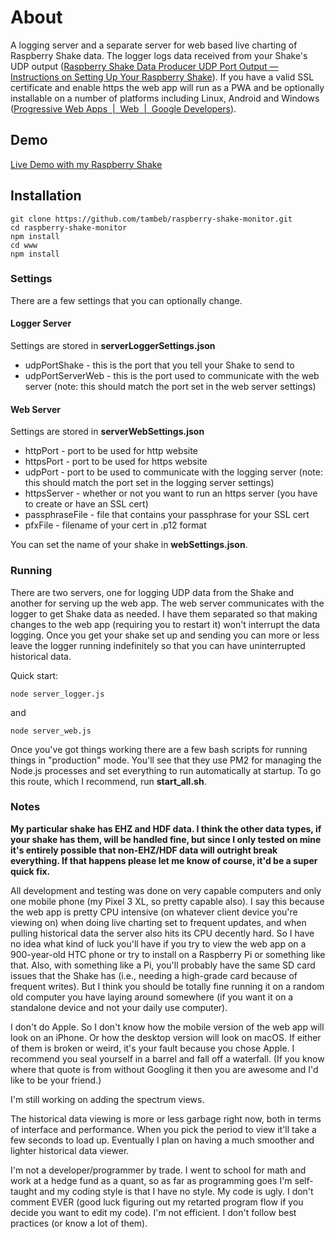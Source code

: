 # About
A logging server and a separate server for web based live charting of Raspberry Shake data. The logger logs data received from your Shake's UDP output ([Raspberry Shake Data Producer UDP Port Output — Instructions on Setting Up Your Raspberry Shake](https://manual.raspberryshake.org/udp.html)). If you have a valid SSL certificate and enable https the web app will run as a PWA and be optionally installable on a number of platforms including Linux, Android and Windows ([Progressive Web Apps  |  Web  |  Google Developers](https://developers.google.com/web/progressive-web-apps/)).

## Demo
[Live Demo with my Raspberry Shake](https://shakedemo.tambeb.com)

## Installation 
```
git clone https://github.com/tambeb/raspberry-shake-monitor.git
cd raspberry-shake-monitor
npm install
cd www
npm install
```
### Settings
There are a few settings that you can optionally change. 

#### Logger Server
Settings are stored in __serverLoggerSettings.json__ 
  * udpPortShake - this is the port that you tell your Shake to send to
  * udpPortServerWeb - this is the port used to communicate with the web server (note: this should match the port set in the web server settings)

#### Web Server 
Settings are stored in __serverWebSettings.json__
  * httpPort - port to be used for http website
  * httpsPort - port to be used for https website
  * udpPort - port to be used to communicate with the logging server (note: this should match the port set in the logging server settings)
  * httpsServer - whether or not you want to run an https server (you have to create or have an SSL cert)
  * passphraseFile - file that contains your passphrase for your SSL cert
  * pfxFile - filename of your cert in .p12 format

You can set the name of your shake in __webSettings.json__.
  
### Running
There are two servers, one for logging UDP data from the Shake and another for serving up the web app. The web server communicates with the logger to get Shake data as needed. I have them separated so that making changes to the web app (requiring you to restart it) won't interrupt the data logging. Once you get your shake set up and sending you can more or less leave the logger running indefinitely so that you can have uninterrupted historical data.
  
Quick start:
```
node server_logger.js
```
and
```
node server_web.js
```
Once you've got things working there are a few bash scripts for running things in "production" mode. You'll see that they use PM2 for managing the Node.js processes and set everything to run automatically at startup. To go this route, which I recommend, run __start_all.sh__. 

### Notes
__My particular shake has EHZ and HDF data. I think the other data types, if your shake has them, will be handled fine, but since I only tested on mine it's entirely possible that non-EHZ/HDF data will outright break everything. If that happens please let me know of course, it'd be a super quick fix.__

All development and testing was done on very capable computers and only one mobile phone (my Pixel 3 XL, so pretty capable also). I say this because the web app is pretty CPU intensive (on whatever client device you're viewing on) when doing live charting set to frequent updates, and when pulling historical data the server also hits its CPU decently hard. So I have no idea what kind of luck you'll have if you try to view the web app on a 900-year-old HTC phone or try to install on a Raspberry Pi or something like that. Also, with something like a Pi, you'll probably have the same SD card issues that the Shake has (i.e., needing a high-grade card because of frequent writes). But I think you should be totally fine running it on a random old computer you have laying around somewhere (if you want it on a standalone device and not your daily use computer). 

I don't do Apple. So I don't know how the mobile version of the web app will look on an iPhone. Or how the desktop version will look on macOS. If either of them is broken or weird, it's your fault because you chose Apple. I recommend you seal yourself in a barrel and fall off a waterfall. (If you know where that quote is from without Googling it then you are awesome and I'd like to be your friend.)  

I'm still working on adding the spectrum views. 

The historical data viewing is more or less garbage right now, both in terms of interface and performance. When you pick the period to view it'll take a few seconds to load up. Eventually I plan on having a much smoother and lighter historical data viewer.    

I'm not a developer/programmer by trade. I went to school for math and work at a hedge fund as a quant, so as far as programming goes I'm self-taught and my coding style is that I have no style. My code is ugly. I don't comment EVER (good luck figuring out my retarted program flow if you decide you want to edit my code). I'm not efficient. I don't follow best practices (or know a lot of them).     
